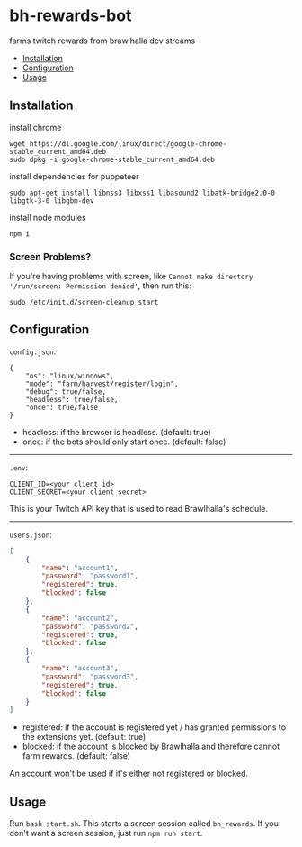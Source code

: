 # bh-rewards-bot

farms twitch rewards from brawlhalla dev streams

- [Installation](#installation)
- [Configuration](#configuration)
- [Usage](#usage)

## Installation

install chrome

```text
wget https://dl.google.com/linux/direct/google-chrome-stable_current_amd64.deb
sudo dpkg -i google-chrome-stable_current_amd64.deb
```

install dependencies for puppeteer

```text
sudo apt-get install libnss3 libxss1 libasound2 libatk-bridge2.0-0 libgtk-3-0 libgbm-dev
```

install node modules

```text
npm i
```

### Screen Problems?

If you're having problems with screen, like `Cannot make directory '/run/screen: Permission denied'`, then run this:

```text
sudo /etc/init.d/screen-cleanup start
```

## Configuration

`config.json`:

```text
{
    "os": "linux/windows",
    "mode": "farm/harvest/register/login",
    "debug": true/false,
    "headless": true/false,
    "once": true/false
}
```

- headless: if the browser is headless. (default: true)
- once: if the bots should only start once. (default: false)

---

`.env`:

```text
CLIENT_ID=<your client id>
CLIENT_SECRET=<your client secret>
```

This is your Twitch API key that is used to read Brawlhalla's schedule.

---

`users.json`:

```json
[
    {
        "name": "account1",
        "password": "password1",
        "registered": true,
        "blocked": false
    },
    {
        "name": "account2",
        "password": "password2",
        "registered": true,
        "blocked": false
    },
    {
        "name": "account3",
        "password": "password3",
        "registered": true,
        "blocked": false
    }
]
```

- registered: if the account is registered yet / has granted permissions to the extensions yet. (default: true)
- blocked: if the account is blocked by Brawlhalla and therefore cannot farm rewards. (default: false)

An account won't be used if it's either not registered or blocked.

## Usage

Run `bash start.sh`. This starts a screen session called `bh_rewards`. If you don't want a screen session, just run `npm run start`.
